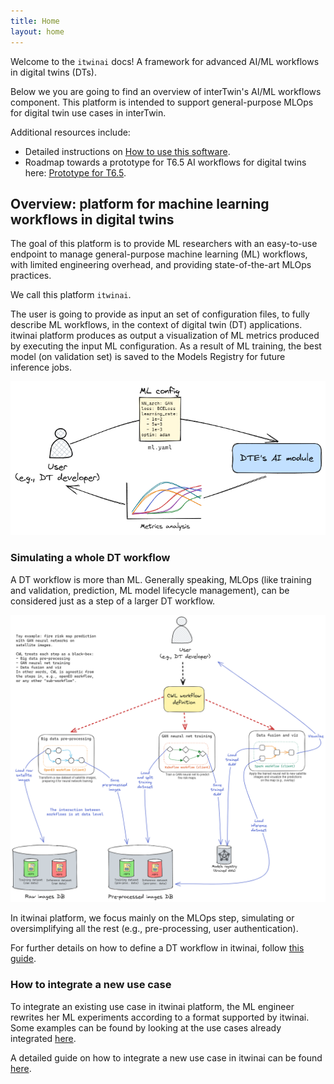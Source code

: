 ```yaml
---
title: Home
layout: home
---
```


Welcome to the `itwinai` docs! A framework for advanced AI/ML workflows in digital twins (DTs).

Below we you are going to find an overview of interTwin's AI/ML workflows component. This platform
is intended to support general-purpose MLOps for digital twin use cases in interTwin.

Additional resources include:

- Detailed instructions on [How to use this software](docs/How-to-use-this-software).
- Roadmap towards a prototype for T6.5 AI workflows for
digital twins here: [Prototype for T6.5](docs/Prototype-for-T6.5).

## Overview: platform for machine learning workflows in digital twins

The goal of this platform is to provide ML researchers with an easy-to-use endpoint
to manage general-purpose machine learning (ML) workflows, with limited engineering overhead,
and providing state-of-the-art MLOps practices.

We call this platform `itwinai`.

The user is going to provide as input an set of configuration files, to fully describe ML workflows,
in the context of digital twin (DT) applications. itwinai platform produces as output a
visualization of ML metrics produced by executing the input ML configuration. As a result of ML
training, the best model (on validation set) is saved to the Models Registry for future inference jobs.

![image](docs/img/user-platform%20interaction%20full.png)

### Simulating a whole DT workflow

A DT workflow is more than ML. Generally speaking, MLOps (like training and validation, prediction,
ML model lifecycle management), can be considered just as a step of a larger DT workflow.

![image](docs/img/cwl-workflow.png)

In itwinai platform, we focus mainly on the MLOps step, simulating or oversimplifying all the rest
(e.g., pre-processing, user authentication).

For further details on how to define a DT workflow in itwinai, follow [this guide](docs/How-to-use-this-software#2-define-a-dt-workflow).

### How to integrate a new use case

To integrate an existing use case in itwinai platform, the ML engineer rewrites her ML experiments
according to a format supported by itwinai. Some examples can be found by looking at the use cases
already integrated [here](../use-cases).

A detailed guide on how to integrate a new use case in itwinai can be found [here](docs/How-to-use-this-software).
